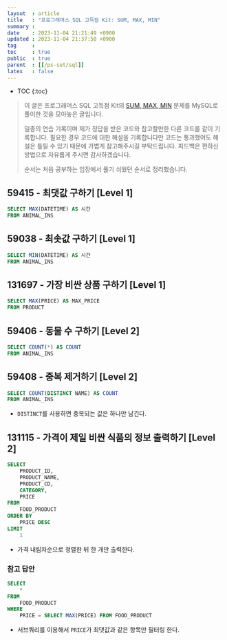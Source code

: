 ```yaml
---
layout  : article
title   : "프로그래머스 SQL 고득점 Kit: SUM, MAX, MIN"
summary : 
date    : 2023-11-04 21:21:49 +0900
updated : 2023-11-04 21:37:50 +0900
tag     : 
toc     : true
public  : true
parent  : [[/ps-set/sql]]
latex   : false
---
```

* TOC
{:toc}

> 이 글은 프로그래머스 SQL 고득점 Kit의 [SUM, MAX, MIN](https://school.programmers.co.kr/learn/courses/30/parts/17043) 문제를 MySQL로 풀이한 것을 모아놓은 글입니다.
>
> 일종의 연습 기록이며 제가 정답을 받은 코드와 참고할만한 다른 코드를 같이 기록합니다. 필요한 경우 코드에 대한 해설을 기록합니다만 코드는 통과했어도 해설은 틀릴 수 있기 때문에 가볍게 참고해주시길 부탁드립니다. 피드백은 편하신 방법으로 자유롭게 주시면 감사하겠습니다.
>
> 순서는 처음 공부하는 입장에서 풀기 쉬웠던 순서로 정리했습니다.

## 59415 - 최댓값 구하기 [Level 1]

```sql
SELECT MAX(DATETIME) AS 시간
FROM ANIMAL_INS
```

## 59038 - 최솟값 구하기 [Level 1]

```sql
SELECT MIN(DATETIME) AS 시간
FROM ANIMAL_INS
```

## 131697 - 가장 비싼 상품 구하기 [Level 1]

```sql
SELECT MAX(PRICE) AS MAX_PRICE
FROM PRODUCT
```

## 59406 - 동물 수 구하기 [Level 2]

```sql
SELECT COUNT(*) AS COUNT
FROM ANIMAL_INS
```

## 59408 - 중복 제거하기 [Level 2]

```sql
SELECT COUNT(DISTINCT NAME) AS COUNT
FROM ANIMAL_INS
```

* `DISTINCT`를 사용하면 중복되는 값은 하나만 남긴다.

## 131115 - 가격이 제일 비싼 식품의 정보 출력하기 [Level 2]

```sql
SELECT
    PRODUCT_ID,
    PRODUCT_NAME,
    PRODUCT_CD,
    CATEGORY,
    PRICE
FROM
    FOOD_PRODUCT
ORDER BY
    PRICE DESC
LIMIT
    1
```

* 가격 내림차순으로 정렬한 뒤 한 개만 출력한다.

### 참고 답안

```sql
SELECT
    *
FROM
    FOOD_PRODUCT
WHERE
    PRICE = SELECT MAX(PRICE) FROM FOOD_PRODUCT
```

* 서브쿼리를 이용해서 `PRICE`가 최댓값과 같은 항목만 필터링 한다.
